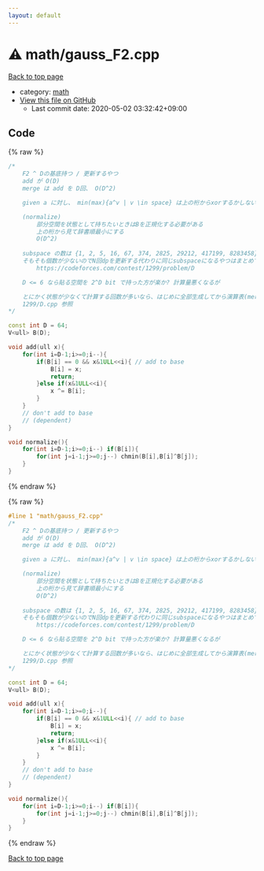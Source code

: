 ```yaml
---
layout: default
---
```


<!-- mathjax config similar to math.stackexchange -->
<script type="text/javascript" async
  src="https://cdnjs.cloudflare.com/ajax/libs/mathjax/2.7.5/MathJax.js?config=TeX-MML-AM_CHTML">
</script>
<script type="text/x-mathjax-config">
  MathJax.Hub.Config({
    TeX: { equationNumbers: { autoNumber: "AMS" }},
    tex2jax: {
      inlineMath: [ ['$','$'] ],
      processEscapes: true
    },
    "HTML-CSS": { matchFontHeight: false },
    displayAlign: "left",
    displayIndent: "2em"
  });
</script>

<script type="text/javascript" src="https://cdnjs.cloudflare.com/ajax/libs/jquery/3.4.1/jquery.min.js"></script>
<script src="https://cdn.jsdelivr.net/npm/jquery-balloon-js@1.1.2/jquery.balloon.min.js" integrity="sha256-ZEYs9VrgAeNuPvs15E39OsyOJaIkXEEt10fzxJ20+2I=" crossorigin="anonymous"></script>
<script type="text/javascript" src="../../assets/js/copy-button.js"></script>
<link rel="stylesheet" href="../../assets/css/copy-button.css" />


# :warning: math/gauss_F2.cpp

<a href="../../index.html">Back to top page</a>

* category: <a href="../../index.html#7e676e9e663beb40fd133f5ee24487c2">math</a>
* <a href="{{ site.github.repository_url }}/blob/master/math/gauss_F2.cpp">View this file on GitHub</a>
    - Last commit date: 2020-05-02 03:32:42+09:00




## Code

<a id="unbundled"></a>
{% raw %}
```cpp
/*
    F2 ^ Dの基底持つ / 更新するやつ
    add が O(D)
    merge は add を D回、 O(D^2)

    given a に対し、 min(max){a^v | v \in space} は上の桁からxorするかしないか貪欲に選べばいい

    (normalize)
        部分空間を状態として持ちたいときはBを正規化する必要がある
        上の桁から見て辞書順最小にする
        O(D^2)
    
    subspace の数は {1, 2, 5, 16, 67, 374, 2825, 29212, 417199, 8283458}
    そもそも個数が少ないのでN回dpを更新する代わりに同じsubspaceになるやつはまとめて、とかもありうる
        https://codeforces.com/contest/1299/problem/D

    D <= 6 なら貼る空間を 2^D bit で持った方が楽か? 計算量悪くなるが

    とにかく状態が少なくて計算する回数が多いなら、はじめに全部生成してから演算表(merge,add)を作りましょう
    1299/D.cpp 参照
*/

const int D = 64;
V<ull> B(D);

void add(ull x){
    for(int i=D-1;i>=0;i--){
        if(B[i] == 0 && x&1ULL<<i){ // add to base
            B[i] = x;
            return;
        }else if(x&1ULL<<i){
            x ^= B[i];
        }
    }
    // don't add to base
    // (dependent)
}

void normalize(){
    for(int i=D-1;i>=0;i--) if(B[i]){
        for(int j=i-1;j>=0;j--) chmin(B[i],B[i]^B[j]);
    }
}
```
{% endraw %}

<a id="bundled"></a>
{% raw %}
```cpp
#line 1 "math/gauss_F2.cpp"
/*
    F2 ^ Dの基底持つ / 更新するやつ
    add が O(D)
    merge は add を D回、 O(D^2)

    given a に対し、 min(max){a^v | v \in space} は上の桁からxorするかしないか貪欲に選べばいい

    (normalize)
        部分空間を状態として持ちたいときはBを正規化する必要がある
        上の桁から見て辞書順最小にする
        O(D^2)
    
    subspace の数は {1, 2, 5, 16, 67, 374, 2825, 29212, 417199, 8283458}
    そもそも個数が少ないのでN回dpを更新する代わりに同じsubspaceになるやつはまとめて、とかもありうる
        https://codeforces.com/contest/1299/problem/D

    D <= 6 なら貼る空間を 2^D bit で持った方が楽か? 計算量悪くなるが

    とにかく状態が少なくて計算する回数が多いなら、はじめに全部生成してから演算表(merge,add)を作りましょう
    1299/D.cpp 参照
*/

const int D = 64;
V<ull> B(D);

void add(ull x){
    for(int i=D-1;i>=0;i--){
        if(B[i] == 0 && x&1ULL<<i){ // add to base
            B[i] = x;
            return;
        }else if(x&1ULL<<i){
            x ^= B[i];
        }
    }
    // don't add to base
    // (dependent)
}

void normalize(){
    for(int i=D-1;i>=0;i--) if(B[i]){
        for(int j=i-1;j>=0;j--) chmin(B[i],B[i]^B[j]);
    }
}

```
{% endraw %}

<a href="../../index.html">Back to top page</a>

